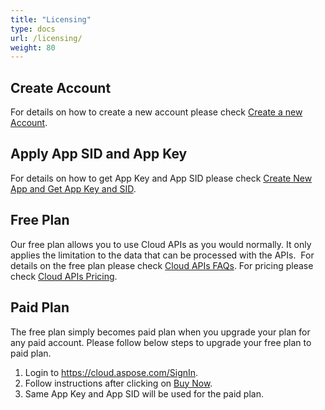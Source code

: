 ```yaml
---
title: "Licensing"
type: docs
url: /licensing/
weight: 80
---
```


## **Create Account**
For details on how to create a new account please check [Create a new Account](https://docs.aspose.cloud/total/creating-and-managing-account/).
## **Apply App SID and App Key**
For details on how to get App Key and App SID please check [Create New App and Get App Key and SID](https://docs.aspose.cloud/total/create-new-app-and-get-app-key-and-sid/).
## **Free Plan**
Our free plan allows you to use Cloud APIs as you would normally. It only applies the limitation to the data that can be processed with the APIs.  For details on the free plan please check [Cloud APIs FAQs](https://purchase.aspose.cloud/policies). For pricing please check [Cloud APIs Pricing](https://purchase.aspose.cloud/pricing).
## **Paid Plan**
The free plan simply becomes paid plan when you upgrade your plan for any paid account. Please follow below steps to upgrade your free plan to paid plan.

1. Login to <https://cloud.aspose.com/SignIn>.
2. Follow instructions after clicking on [Buy Now](https://dashboard.aspose.cloud/#/plan).
3. Same App Key and App SID will be used for the paid plan.





